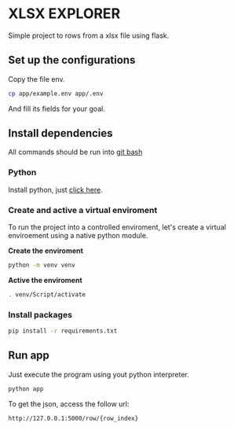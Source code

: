 # XLSX EXPLORER

Simple project to rows from a xlsx file using flask.

## Set up the configurations
Copy the file env.
```sh
cp app/example.env app/.env
```
And fill its fields for your goal.

## Install dependencies
All commands should be run into [git bash](https://git-scm.com/downloads)


### Python
Install python, just [click here](https://www.python.org/downloads/).

### Create and active a virtual enviroment
To run the project into a controlled enviroment, let's create a virtual enviroement using a native python module.

**Create the enviroment** 
```sh
python -m venv venv
```
**Active the enviroment**
```sh
. venv/Script/activate
```

### Install packages
```sh
pip install -r requirements.txt
```

## Run app
Just execute the program using yout python interpreter.
```sh
python app
```
To get the json, access the follow url:
```txt
http://127.0.0.1:5000/row/{row_index}
```